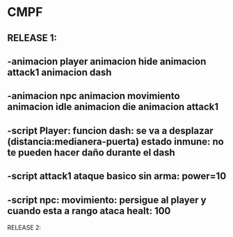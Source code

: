 # CMPF


RELEASE 1:
-------------------------------------------------------
-animacion player
  animacion hide
  animacion attack1
  animacion dash
-------------------------------------------------------
-animacion npc
  animacion movimiento
  animacion idle
  animacion die
  animacion attack1
-------------------------------------------------------
-script Player:
  funcion dash:
    se va a desplazar (distancia:medianera-puerta)
    estado inmune: no te pueden hacer daño durante el dash
-------------------------------------------------------
-script attack1
  ataque basico sin arma:
    power=10
-------------------------------------------------------
-script npc:
  movimiento: persigue al player y cuando esta a rango ataca
  healt: 100
-------------------------------------------------------

RELEASE 2:
  
